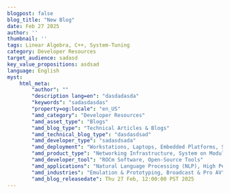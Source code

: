 ```yaml
---
blogpost: false
blog_title: "New Blog"
date: Feb 27 2025
author: ''
thumbnail: ''
tags: Linear Algebra, C++, System-Tuning
category: Developer Resources
target_audience: sadasd
key_value_propositions: asdsad
language: English
myst:
    html_meta:
        "author": ""
        "description lang=en": "dasdadasda"
        "keywords": "sadasdasdas"
        "property=og:locale": "en_US"
        "amd_category": "Developer Resources"
        "amd_asset_type": "Blogs"
        "amd_blog_type": "Technical Articles & Blogs"
        "amd_technical_blog_type": "dasdasdsad"
        "amd_developer_type": "sadasdsada"
        "amd_deployment": "Workstations, Laptops, Embedded Platforms, Servers"
        "amd_product_type": "Networking Infrastructure, System on Modules (SOMs), Development Tools"
        "amd_developer_tool": "ROCm Software, Open-Source Tools"
        "amd_applications": "Natural Language Processing (NLP), High Performance Computing, Data Analytics"
        "amd_industries": "Emulation & Prototyping, Broadcast & Pro AV"
        "amd_blog_releasedate": Thu 27 Feb, 12:00:00 PST 2025
---
```

